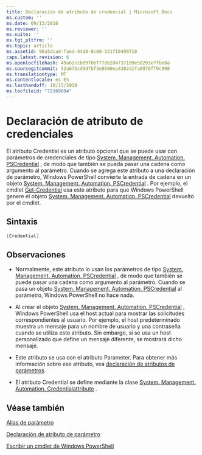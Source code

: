 ```yaml
---
title: Declaración de atributo de credencial | Microsoft Docs
ms.custom: ''
ms.date: 09/13/2016
ms.reviewer: ''
ms.suite: ''
ms.tgt_pltfrm: ''
ms.topic: article
ms.assetid: 96a5dcad-faed-44d8-8c80-321f10499710
caps.latest.revision: 6
ms.openlocfilehash: 49a62ccb09f06f77862d4737199e58293e7fbe0a
ms.sourcegitcommit: 52a67bcd9d7bf3e8600ea4302d1fa8970ff9c998
ms.translationtype: MT
ms.contentlocale: es-ES
ms.lasthandoff: 10/15/2019
ms.locfileid: "72369894"
---
```

# <a name="credential-attribute-declaration"></a>Declaración de atributo de credenciales

El atributo Credential es un atributo opcional que se puede usar con parámetros de credenciales de tipo [System. Management. Automation. PSCredential](/dotnet/api/System.Management.Automation.PSCredential) , de modo que también se pueda pasar una cadena como argumento al parámetro. Cuando se agrega este atributo a una declaración de parámetro, Windows PowerShell convierte la entrada de cadena en un objeto [System. Management. Automation. PSCredential](/dotnet/api/System.Management.Automation.PSCredential) . Por ejemplo, el cmdlet [Get-Credential](/powershell/module/Microsoft.PowerShell.Security/Get-Credential) usa este atributo para que Windows PowerShell genere el objeto [System. Management. Automation. PSCredential](/dotnet/api/System.Management.Automation.PSCredential) devuelto por el cmdlet.

## <a name="syntax"></a>Sintaxis

```csharp
[Credential]
```

## <a name="remarks"></a>Observaciones

- Normalmente, este atributo lo usan los parámetros de tipo [System. Management. Automation. PSCredential](/dotnet/api/System.Management.Automation.PSCredential) , de modo que también se puede pasar una cadena como argumento al parámetro. Cuando se pasa un objeto [System. Management. Automation. PSCredential](/dotnet/api/System.Management.Automation.PSCredential) al parámetro, Windows PowerShell no hace nada.

- Al crear el objeto [System. Management. Automation. PSCredential](/dotnet/api/System.Management.Automation.PSCredential) , Windows PowerShell usa el host actual para mostrar las solicitudes correspondientes al usuario. Por ejemplo, el host predeterminado muestra un mensaje para un nombre de usuario y una contraseña cuando se utiliza este atributo. Sin embargo, si se usa un host personalizado que define un mensaje diferente, se mostrará dicho mensaje.

- Este atributo se usa con el atributo Parameter. Para obtener más información sobre ese atributo, vea [declaración de atributos de parámetros](./parameter-attribute-declaration.md).

- El atributo Credential se define mediante la clase [System. Management. Automation. Credentialattribute](/dotnet/api/System.Management.Automation.CredentialAttribute) .

## <a name="see-also"></a>Véase también

[Alias de parámetro](./parameter-aliases.md)

[Declaración de atributo de parámetro](./parameter-attribute-declaration.md)

[Escribir un cmdlet de Windows PowerShell](./writing-a-windows-powershell-cmdlet.md)
